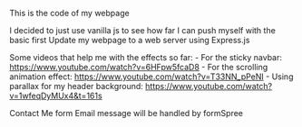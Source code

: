 This is the code of my webpage

I decided to just use vanilla js to see how far I can push myself with the basic first
Update my webpage to a web server using Express.js

Some videos that help me with the effects so far:
    - For the sticky navbar: https://www.youtube.com/watch?v=6HFpw5fcaD8
    - For the scrolling animation effect: https://www.youtube.com/watch?v=T33NN_pPeNI
    - Using parallax for my header background: https://www.youtube.com/watch?v=1wfeqDyMUx4&t=161s
    
Contact Me form Email message will be handled by formSpree

